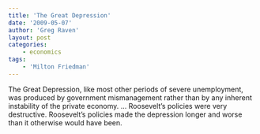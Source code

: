 ```yaml
---
title: 'The Great Depression'
date: '2009-05-07'
author: 'Greg Raven'
layout: post
categories:
    - economics
tags:
    - 'Milton Friedman'
---
```


The Great Depression, like most other periods of severe unemployment, was produced by government mismanagement rather than by any inherent instability of the private economy. … Roosevelt’s policies were very destructive. Roosevelt’s policies made the depression longer and worse than it otherwise would have been.